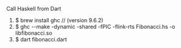 
Call Haskell from Dart

1. $ brew install ghc // (version 9.6.2)
2. $ ghc --make -dynamic -shared -fPIC -flink-rts Fibonacci.hs -o libfibonacci.so
3. $ dart fibonacci.dart   
